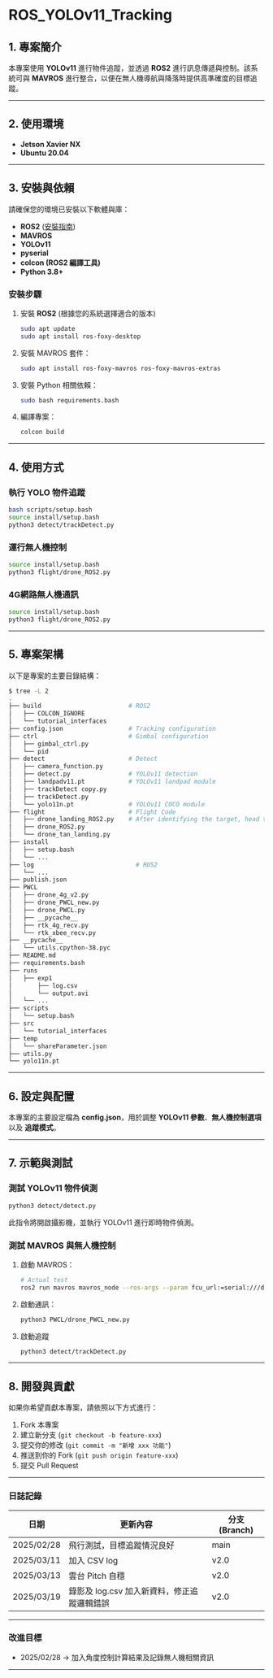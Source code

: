 # **ROS_YOLOv11_Tracking**

## 1. 專案簡介
本專案使用 **YOLOv11** 進行物件追蹤，並透過 **ROS2** 進行訊息傳遞與控制。該系統可與 **MAVROS** 進行整合，以便在無人機導航與降落時提供高準確度的目標追蹤。

---

## 2. 使用環境
- **Jetson Xavier NX**
- **Ubuntu 20.04**

---

## 3. 安裝與依賴
請確保您的環境已安裝以下軟體與庫：
- **ROS2** ([安裝指南](https://docs.ros.org/en/foxy/Installation/Ubuntu-Install-Debians.html))
- **MAVROS**
- **YOLOv11**
- **pyserial**
- **colcon (ROS2 編譯工具)**
- **Python 3.8+**

### **安裝步驟**
1. 安裝 **ROS2** (根據您的系統選擇適合的版本)
   ```sh
   sudo apt update
   sudo apt install ros-foxy-desktop
   ```
2. 安裝 MAVROS 套件：
   ```sh
   sudo apt install ros-foxy-mavros ros-foxy-mavros-extras
   ```
3. 安裝 Python 相關依賴：
   ```sh
   sudo bash requirements.bash
   ```
4. 編譯專案：
   ```sh
   colcon build
   ```

---

## 4. 使用方式

### **執行 YOLO 物件追蹤**
```sh
bash scripts/setup.bash
source install/setup.bash
python3 detect/trackDetect.py
```

### **運行無人機控制**
```sh
source install/setup.bash
python3 flight/drone_ROS2.py
```

### **4G網路無人機通訊**
```sh
source install/setup.bash
python3 flight/drone_ROS2.py
```

---

## 5. 專案架構

以下是專案的主要目錄結構：

```sh
$ tree -L 2
.
├── build                        # ROS2
│   ├── COLCON_IGNORE
│   └── tutorial_interfaces
├── config.json                  # Tracking configuration
├── ctrl                         # Gimbal configuration
│   ├── gimbal_ctrl.py
│   └── pid
├── detect                       # Detect
│   ├── camera_function.py
│   ├── detect.py                # YOLOv11 detection
│   ├── landpadv11.pt            # YOLOv11 landpad module
│   ├── trackDetect copy.py
│   ├── trackDetect.py
│   └── yolo11n.pt               # YOLOv11 COCO module
├── flight                       # Flight Code
│   ├── drone_landing_ROS2.py    # After identifying the target, head to the landing point and land
│   ├── drone_ROS2.py
│   └── drone_tan_landing.py
├── install
│   ├── setup.bash
│   └── ...
├── log                            # ROS2
│   └── ...
├── publish.json
├── PWCL
│   ├── drone_4g_v2.py
│   ├── drone_PWCL_new.py
│   ├── drone_PWCL.py
│   ├── __pycache__
│   ├── rtk_4g_recv.py
│   └── rtk_xbee_recv.py
├── __pycache__
│   └── utils.cpython-38.pyc
├── README.md
├── requirements.bash
├── runs
│   ├── exp1
│       ├── log.csv
│       └── output.avi
│   └── ...
├── scripts
│   └── setup.bash
├── src
│   └── tutorial_interfaces
├── temp
│   └── shareParameter.json
├── utils.py
└── yolo11n.pt

```

---

## 6. 設定與配置

本專案的主要設定檔為 **config.json**，用於調整 **YOLOv11 參數**、**無人機控制選項** 以及 **追蹤模式**。

---

## 7. 示範與測試

### **測試 YOLOv11 物件偵測**
```sh
python3 detect/detect.py
```
此指令將開啟攝影機，並執行 YOLOv11 進行即時物件偵測。

### **測試 MAVROS 與無人機控制**
1. 啟動 MAVROS：
   ```sh
   # Actual test
   ros2 run mavros mavros_node --ros-args --param fcu_url:=serial:///dev/ttyPixhawk &
   ```
2. 啟動通訊：
   ```sh
   python3 PWCL/drone_PWCL_new.py
   ```
3. 啟動追蹤
    ```sh
    python3 detect/trackDetect.py
    ```
---

## 8. 開發與貢獻

如果你希望貢獻本專案，請依照以下方式進行：
1. Fork 本專案
2. 建立新分支 (`git checkout -b feature-xxx`)
3. 提交你的修改 (`git commit -m "新增 xxx 功能"`)
4. 推送到你的 Fork (`git push origin feature-xxx`)
5. 提交 Pull Request

---

### **日誌記錄**

| 日期        | 更新內容                           | 分支 (Branch)  |
|------------|--------------------------------|--------------|
| 2025/02/28 | 飛行測試，目標追蹤情況良好     | main         |
| 2025/03/11 | 加入 CSV log                   | v2.0         |
| 2025/03/13 | 雲台 Pitch 自穩                | v2.0         |
| 2025/03/19 | 錄影及 log.csv 加入新資料，修正追蹤邏輯錯誤 | v2.0         |
---

### **改進目標**
 - 2025/02/28 -> 加入角度控制計算結果及記錄無人機相關資訊
   

---